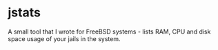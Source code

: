 # jstats
A small tool that I wrote for FreeBSD systems - lists RAM, CPU and disk space usage of your jails in the system.
